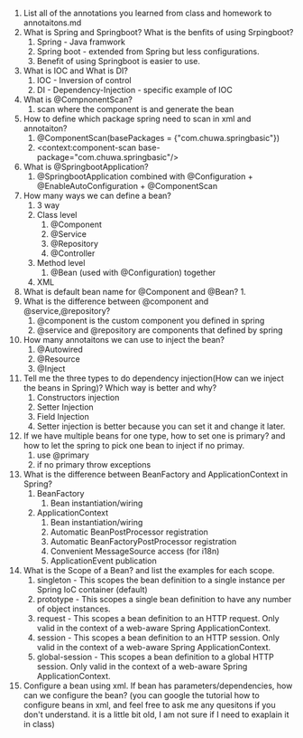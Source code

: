 1. List all of the annotations you learned from class and homework to 
annotaitons.md
2.  What is Spring and Springboot? What is the benfits of using Srpingboot?
	1. Spring - Java framwork
	2. Spring boot - extended from Spring but less configurations.
	3. Benefit of using Springboot is easier to use.
3.  What is IOC and What is DI?
	1. IOC - Inversion of control 
	2. DI - Dependency-Injection - specific example of IOC
4.  What is  @CompnonentScan?
	1. scan where the component is and generate the bean
5.  How to define which package spring need to scan in xml and annotaiton? 
	1. @ComponentScan(basePackages = {"com.chuwa.springbasic"})
	2. <context:component-scan base-package="com.chuwa.springbasic"/>
6.  What is  @SpringbootApplication?
	1. @SpringbootApplication combined with @Configuration + @EnableAutoConfiguration + @ComponentScan
7. How many ways we can define a bean?
	1.  3 way
	2. Class level
		1. @Component
		2. @Service
		3. @Repository
		4. @Controller
	3. Method level
		1. @Bean (used with @Configuration) together
	4. XML
8.  What is default bean name for  @Component and  @Bean?
	1. 
9.  What is the difference between  @component and  @service,@repository?
	1. @component is the custom component you defined in spring
	2. @service and @repository are components that defined by spring
10. How many annotaitons we can use to inject the bean?
	1. @Autowired
	2. @Resource
	3. @Inject
11. Tell me the three types to do dependency injection(How can we inject the beans in Spring)? Which way is better and why?
	1. Constructors injection
	2. Setter Injection
	3. Field Injection
	4. Setter injection is better because you can set it and change it later.
12. If we have multiple beans for one type, how to set one is primary? and how to let the spring to pick one bean to inject if no primay.
	1. use @primary
	2. if no primary throw exceptions
13. What is the difference between BeanFactory and ApplicationContext in Spring?
	1. BeanFactory 
		1. Bean instantiation/wiring
	2. ApplicationContext 
		1. Bean instantiation/wiring
		2. Automatic BeanPostProcessor registration
		3. Automatic BeanFactoryPostProcessor registration
		4. Convenient MessageSource access (for i18n)
		5. ApplicationEvent publication
14. What is the Scope of a Bean?  and list the examples for each scope.
	1. singleton - This scopes the bean definition to a single instance per Spring IoC container (default)
	2. prototype - This scopes a single bean definition to have any number of object instances.
	3. request - This scopes a bean definition to an HTTP request. Only valid in the context of a web-aware Spring ApplicationContext.
	4. session - This scopes a bean definition to an HTTP session. Only valid in the context of a web-aware Spring ApplicationContext.
	5. global-session - This scopes a bean definition to a global HTTP session. Only valid in the context of a web-aware Spring ApplicationContext.
15. Configure a bean using xml. If bean has parameters/dependencies, how can we configure the bean? (you can google the tutorial how to configure beans in xml, and feel free to ask me any quesitons if you don't understand. it is a little bit old, I am not sure if I need to exaplain it in class)